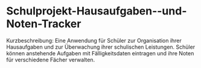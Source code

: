 # Schulprojekt-Hausaufgaben--und-Noten-Tracker
Kurzbeschreibung: Eine Anwendung für Schüler zur Organisation ihrer Hausaufgaben und zur Überwachung ihrer schulischen Leistungen. Schüler können anstehende Aufgaben mit Fälligkeitsdaten eintragen und ihre Noten für verschiedene Fächer verwalten.
